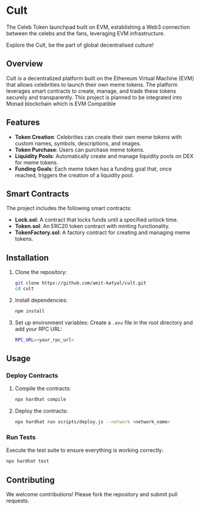 # Cult
The Celeb Token launchpad built on EVM, establishing a Web3 connection between the celebs and the fans, leveraging EVM infrastructure. 

Explore the Cult, be the part of global decentralised culture!

## Overview

Cult is a decentralized platform built on the Ethereum Virtual Machine (EVM) that allows celebrities to launch their own meme tokens. The platform leverages smart contracts to create, manage, and trade these tokens securely and transparently. This project is planned to be integrated into Monad blockchain which is EVM Compatible

## Features

- **Token Creation**: Celebrities can create their own meme tokens with custom names, symbols, descriptions, and images.
- **Token Purchase**: Users can purchase meme tokens.
- **Liquidity Pools**: Automatically create and manage liquidity pools on DEX for meme tokens.
- **Funding Goals**: Each meme token has a funding goal that, once reached, triggers the creation of a liquidity pool.

## Smart Contracts

The project includes the following smart contracts:

- **Lock.sol**: A contract that locks funds until a specified unlock time.
- **Token.sol**: An ERC20 token contract with minting functionality.
- **TokenFactory.sol**: A factory contract for creating and managing meme tokens.

## Installation

1. Clone the repository:
    ```sh
    git clone https://github.com/amit-katyal/cult.git
    cd cult
    ```

2. Install dependencies:
    ```sh
    npm install
    ```

3. Set up environment variables:
    Create a `.env` file in the root directory and add your RPC URL:
    ```sh
    RPC_URL=<your_rpc_url>
    ```

## Usage

### Deploy Contracts

1. Compile the contracts:
    ```sh
    npx hardhat compile
    ```

2. Deploy the contracts:
    ```sh
    npx hardhat run scripts/deploy.js --network <network_name>
    ```

### Run Tests

Execute the test suite to ensure everything is working correctly:
```sh
npx hardhat test
```

## Contributing

We welcome contributions! Please fork the repository and submit pull requests.
